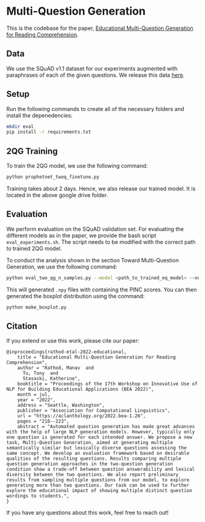 # Multi-Question Generation

This is the codebase for the paper, [Educational Multi-Question Generation for Reading Comprehension](https://aclanthology.org/2022.bea-1.26/).

## Data

We use the SQuAD v1.1 dataset for our experiments augmented with paraphrases of each of the given questions. We release this data [here](https://drive.google.com/drive/folders/1j5qSvzOlO_OftB_m5L6ZKPuQvEUFXxnn?usp=sharing).

## Setup

Run the following commands to create all of the necessary folders and install the depenedencies:

```bash
mkdir eval
pip install -r requirements.txt
```

## 2QG Training

To train the 2QG model, we use the following command:

```bash
python prophetnet_twoq_finetune.py
```

Training takes about 2 days. Hence, we also release our trained model. It is located in the above google drive folder.

## Evaluation

We perform evaluation on the SQuAD validation set. For evaluating the different models as in the paper, we provide the bash script `eval_experiments.sh`. The script needs to be modified with the correct path to trained 2QG model.

To conduct the analysis shown in the section Toward Multi-Question Generation, we use the following command:

```bash
python eval_two_qg_n_samples.py --model <path_to_trained_eq_model> --num_samples <number_of_samples>
```

This will generated `.npy` files with containing the PINC scores. You can then generated the boxplot distribution using the command:

```bash
python make_boxplot.py
```

## Citation

If you extend or use this work, please cite our paper:

```
@inproceedings{rathod-etal-2022-educational,
    title = "Educational Multi-Question Generation for Reading Comprehension",
    author = "Rathod, Manav  and
      Tu, Tony  and
      Stasaski, Katherine",
    booktitle = "Proceedings of the 17th Workshop on Innovative Use of NLP for Building Educational Applications (BEA 2022)",
    month = jul,
    year = "2022",
    address = "Seattle, Washington",
    publisher = "Association for Computational Linguistics",
    url = "https://aclanthology.org/2022.bea-1.26",
    pages = "216--223",
    abstract = "Automated question generation has made great advances with the help of large NLP generation models. However, typically only one question is generated for each intended answer. We propose a new task, Multi-Question Generation, aimed at generating multiple semantically similar but lexically diverse questions assessing the same concept. We develop an evaluation framework based on desirable qualities of the resulting questions. Results comparing multiple question generation approaches in the two-question generation condition show a trade-off between question answerability and lexical diversity between the two questions. We also report preliminary results from sampling multiple questions from our model, to explore generating more than two questions. Our task can be used to further explore the educational impact of showing multiple distinct question wordings to students.",
}
```

If you have any questions about this work, feel free to reach out!
